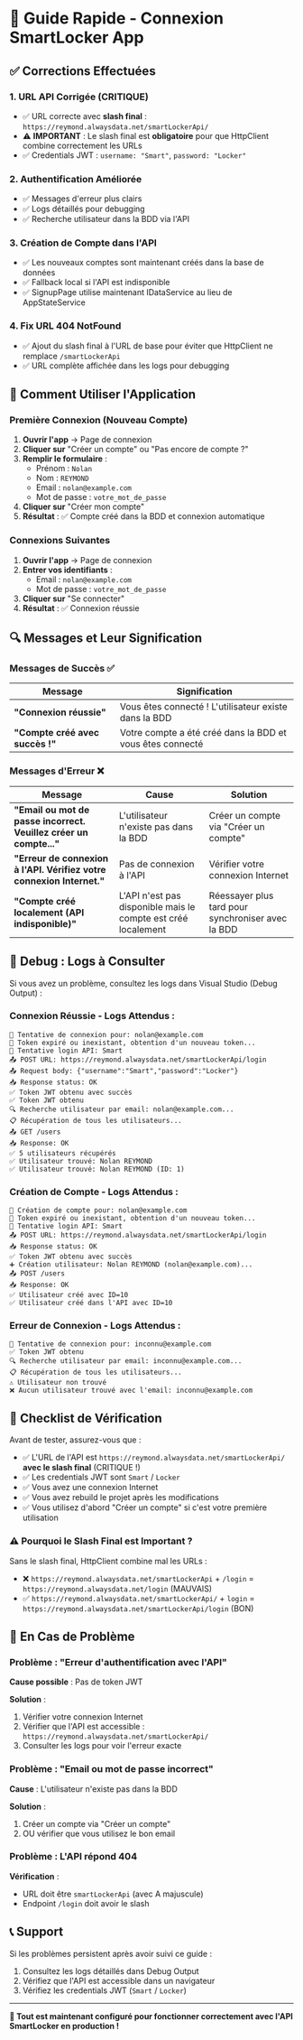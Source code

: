 # 🚀 Guide Rapide - Connexion SmartLocker App

## ✅ Corrections Effectuées

### 1. URL API Corrigée (CRITIQUE)
- ✅ URL correcte avec **slash final** : `https://reymond.alwaysdata.net/smartLockerApi/`
- ⚠️ **IMPORTANT** : Le slash final est **obligatoire** pour que HttpClient combine correctement les URLs
- ✅ Credentials JWT : `username: "Smart"`, `password: "Locker"`

### 2. Authentification Améliorée
- ✅ Messages d'erreur plus clairs
- ✅ Logs détaillés pour debugging
- ✅ Recherche utilisateur dans la BDD via l'API

### 3. Création de Compte dans l'API
- ✅ Les nouveaux comptes sont maintenant créés dans la base de données
- ✅ Fallback local si l'API est indisponible
- ✅ SignupPage utilise maintenant IDataService au lieu de AppStateService

### 4. Fix URL 404 NotFound
- ✅ Ajout du slash final à l'URL de base pour éviter que HttpClient ne remplace `/smartLockerApi`
- ✅ URL complète affichée dans les logs pour debugging

## 📱 Comment Utiliser l'Application

### Première Connexion (Nouveau Compte)

1. **Ouvrir l'app** → Page de connexion
2. **Cliquer sur** "Créer un compte" ou "Pas encore de compte ?"
3. **Remplir le formulaire** :
   - Prénom : `Nolan`
   - Nom : `REYMOND`
   - Email : `nolan@example.com`
   - Mot de passe : `votre_mot_de_passe`
4. **Cliquer sur** "Créer mon compte"
5. **Résultat** : ✅ Compte créé dans la BDD et connexion automatique

### Connexions Suivantes

1. **Ouvrir l'app** → Page de connexion
2. **Entrer vos identifiants** :
   - Email : `nolan@example.com`
   - Mot de passe : `votre_mot_de_passe`
3. **Cliquer sur** "Se connecter"
4. **Résultat** : ✅ Connexion réussie

## 🔍 Messages et Leur Signification

### Messages de Succès ✅

| Message | Signification |
|---------|---------------|
| **"Connexion réussie"** | Vous êtes connecté ! L'utilisateur existe dans la BDD |
| **"Compte créé avec succès !"** | Votre compte a été créé dans la BDD et vous êtes connecté |

### Messages d'Erreur ❌

| Message | Cause | Solution |
|---------|-------|----------|
| **"Email ou mot de passe incorrect. Veuillez créer un compte..."** | L'utilisateur n'existe pas dans la BDD | Créer un compte via "Créer un compte" |
| **"Erreur de connexion à l'API. Vérifiez votre connexion Internet."** | Pas de connexion à l'API | Vérifier votre connexion Internet |
| **"Compte créé localement (API indisponible)"** | L'API n'est pas disponible mais le compte est créé localement | Réessayer plus tard pour synchroniser avec la BDD |

## 🐛 Debug : Logs à Consulter

Si vous avez un problème, consultez les logs dans Visual Studio (Debug Output) :

### Connexion Réussie - Logs Attendus :
```
🔐 Tentative de connexion pour: nolan@example.com
🔄 Token expiré ou inexistant, obtention d'un nouveau token...
🔐 Tentative login API: Smart
📤 POST URL: https://reymond.alwaysdata.net/smartLockerApi/login
📤 Request body: {"username":"Smart","password":"Locker"}
📥 Response status: OK
✅ Token JWT obtenu avec succès
✅ Token JWT obtenu
🔍 Recherche utilisateur par email: nolan@example.com...
📋 Récupération de tous les utilisateurs...
📤 GET /users
📥 Response: OK
✅ 5 utilisateurs récupérés
✅ Utilisateur trouvé: Nolan REYMOND
✅ Utilisateur trouvé: Nolan REYMOND (ID: 1)
```

### Création de Compte - Logs Attendus :
```
📝 Création de compte pour: nolan@example.com
🔄 Token expiré ou inexistant, obtention d'un nouveau token...
🔐 Tentative login API: Smart
📤 POST URL: https://reymond.alwaysdata.net/smartLockerApi/login
📥 Response status: OK
✅ Token JWT obtenu avec succès
➕ Création utilisateur: Nolan REYMOND (nolan@example.com)...
📤 POST /users
📥 Response: OK
✅ Utilisateur créé avec ID=10
✅ Utilisateur créé dans l'API avec ID=10
```

### Erreur de Connexion - Logs Attendus :
```
🔐 Tentative de connexion pour: inconnu@example.com
✅ Token JWT obtenu
🔍 Recherche utilisateur par email: inconnu@example.com...
📋 Récupération de tous les utilisateurs...
⚠️ Utilisateur non trouvé
❌ Aucun utilisateur trouvé avec l'email: inconnu@example.com
```

## 🎯 Checklist de Vérification

Avant de tester, assurez-vous que :

- ✅ L'URL de l'API est `https://reymond.alwaysdata.net/smartLockerApi/` **avec le slash final** (CRITIQUE !)
- ✅ Les credentials JWT sont `Smart` / `Locker`
- ✅ Vous avez une connexion Internet
- ✅ Vous avez rebuild le projet après les modifications
- ✅ Vous utilisez d'abord "Créer un compte" si c'est votre première utilisation

### ⚠️ Pourquoi le Slash Final est Important ?

Sans le slash final, HttpClient combine mal les URLs :
- ❌ `https://reymond.alwaysdata.net/smartLockerApi` + `/login` = `https://reymond.alwaysdata.net/login` (MAUVAIS)
- ✅ `https://reymond.alwaysdata.net/smartLockerApi/` + `login` = `https://reymond.alwaysdata.net/smartLockerApi/login` (BON)

## 🔧 En Cas de Problème

### Problème : "Erreur d'authentification avec l'API"

**Cause possible** : Pas de token JWT

**Solution** :
1. Vérifier votre connexion Internet
2. Vérifier que l'API est accessible : `https://reymond.alwaysdata.net/smartLockerApi/`
3. Consulter les logs pour voir l'erreur exacte

### Problème : "Email ou mot de passe incorrect"

**Cause** : L'utilisateur n'existe pas dans la BDD

**Solution** :
1. Créer un compte via "Créer un compte"
2. OU vérifier que vous utilisez le bon email

### Problème : L'API répond 404

**Vérification** :
- URL doit être `smartLockerApi` (avec A majuscule)
- Endpoint `/login` doit avoir le slash

## 📞 Support

Si les problèmes persistent après avoir suivi ce guide :
1. Consultez les logs détaillés dans Debug Output
2. Vérifiez que l'API est accessible dans un navigateur
3. Vérifiez les credentials JWT (`Smart` / `Locker`)

---

**🎉 Tout est maintenant configuré pour fonctionner correctement avec l'API SmartLocker en production !**
